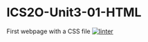 # ICS2O-Unit3-01-HTML
First webpage with a CSS file
[![linter](https://github.com/andyreya/ICS2O-Unit3-01-HTML/workflows/linter/badge.svg)](https://github.com/marketplace/actions/super-linter)     

